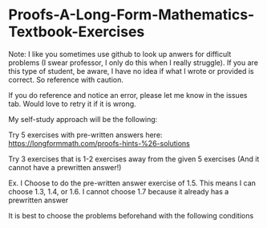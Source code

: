 # Proofs-A-Long-Form-Mathematics-Textbook-Exercises

Note: I like you sometimes use github to look up anwers for difficult problems (I swear professor, I only do this when I really struggle). If you are this type of student, be aware, I have no idea if what I wrote or provided is correct. So reference with caution.

If you do reference and notice an error, please let me know in the issues tab. Would love to retry it if it is wrong.


My self-study approach will be the following:

Try 5 exercises with pre-written answers here: https://longformmath.com/proofs-hints-%26-solutions

Try 3 exercises that is 1-2 exercises away from the given 5 exercises (And it cannot have a prewritten answer!)

Ex. I Choose to do the pre-written answer exercise of 1.5. This means I can choose 1.3, 1.4, or 1.6. I cannot choose 1.7 because it already has a prewritten answer

It is best to choose the problems beforehand with the following conditions
